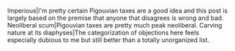 Imperious|I'm pretty certain Pigouvian taxes are a good idea and this post is largely based on the premise that anyone that disagrees is wrong and bad.
Neoliberal scum|Pigouvian taxes are pretty much peak neoliberal.
Carving nature at its diaphyses|The categorization of objections here feels especially dubious to me but still better than a totally unorganized list.
